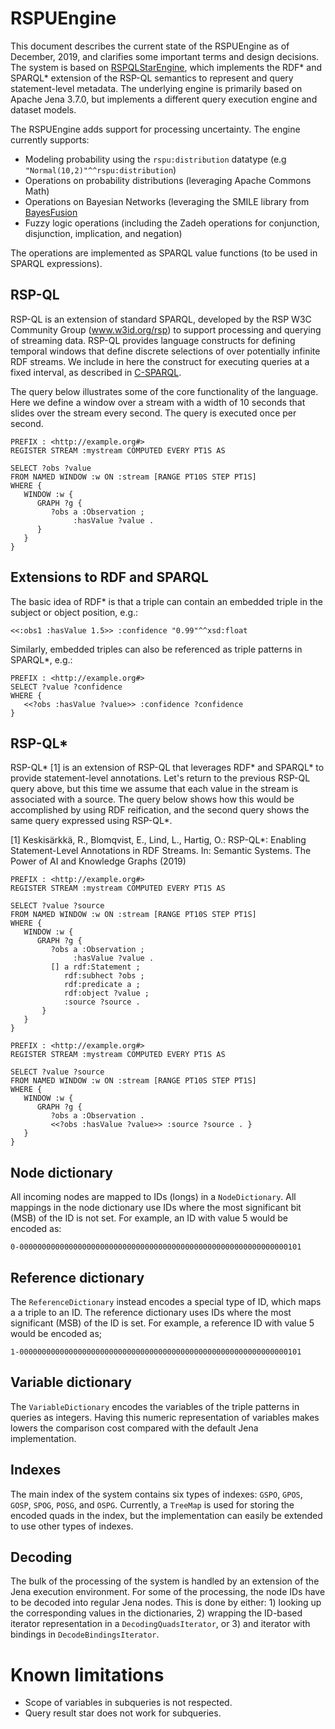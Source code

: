 # RSPUEngine

This document describes the current state of the RSPUEngine as of December, 2019, and
clarifies some important terms and design decisions. The system is based on [RSPQLStarEngine](https://github.com/keski/RSPQLStarEngine),
which implements the RDF\* and SPARQL\* extension of the RSP-QL semantics to represent and query
statement-level metadata. The underlying engine is primarily based on Apache Jena 3.7.0, but implements a different query
execution engine and dataset models.

The RSPUEngine adds support for processing uncertainty. The engine currently supports:
- Modeling probability using the `rspu:distribution` datatype (e.g `"Normal(10,2)"^^rspu:distribution`)
- Operations on probability distributions (leveraging Apache Commons Math)
- Operations on Bayesian Networks (leveraging the SMILE library from [BayesFusion](https://www.bayesfusion.com/])
- Fuzzy logic operations (including the Zadeh operations for conjunction, disjunction, implication, and negation)

The operations are implemented as SPARQL value functions (to be used in SPARQL expressions).

## RSP-QL
RSP-QL is an extension of standard SPARQL, developed by the RSP W3C Community Group (www.w3id.org/rsp)
to support processing and querying of streaming data. RSP-QL provides language constructs for defining
temporal windows that define discrete selections of over potentially infinite RDF streams. We include
in here the construct for executing queries at a fixed interval, as described in
[C-SPARQL](http://larkc.org/wp-content/uploads/2008/01/2010-Querying-RDF-Streams-with-C-SPARQL.pdf).

The query below illustrates some of the core functionality of the language. Here we define a window over
a stream with a width of 10 seconds that slides over the stream every second. The query is executed once
per second.

```
PREFIX : <http://example.org#>
REGISTER STREAM :mystream COMPUTED EVERY PT1S AS 

SELECT ?obs ?value
FROM NAMED WINDOW :w ON :stream [RANGE PT10S STEP PT1S]
WHERE {
   WINDOW :w {
      GRAPH ?g {
         ?obs a :Observation ;
              :hasValue ?value .
      }
   }
}
```

## Extensions to RDF and SPARQL

The basic idea of RDF\* is that a triple can contain an embedded triple in the subject or
object position, e.g.:

```
<<:obs1 :hasValue 1.5>> :confidence "0.99"^^xsd:float
```

Similarly, embedded triples can also be referenced as triple patterns in SPARQL\*, e.g.:

```
PREFIX : <http://example.org#>
SELECT ?value ?confidence
WHERE {
   <<?obs :hasValue ?value>> :confidence ?confidence
}
```

## RSP-QL*

RSP-QL* [1] is an extension of RSP-QL that leverages RDF* and SPARQL* to provide statement-level
annotations. Let's return to the previous RSP-QL query above, but this time we assume that each
value in the stream is associated with a source. The query below shows how this would
be accomplished by using RDF reification, and the second query shows the same query expressed using
RSP-QL*.

[1] Keskisärkkä, R., Blomqvist, E., Lind, L., Hartig, O.: RSP-QL*: Enabling Statement-Level Annotations in RDF Streams. In: Semantic Systems. The Power of AI and Knowledge Graphs (2019)


```
PREFIX : <http://example.org#>
REGISTER STREAM :mystream COMPUTED EVERY PT1S AS 

SELECT ?value ?source
FROM NAMED WINDOW :w ON :stream [RANGE PT10S STEP PT1S]
WHERE {
   WINDOW :w {
      GRAPH ?g {
         ?obs a :Observation ;
              :hasValue ?value .
         [] a rdf:Statement ;
            rdf:subhect ?obs ;
            rdf:predicate a ;
            rdf:object ?value ;
            :source ?source .
       }
   }
}
```

```
PREFIX : <http://example.org#>
REGISTER STREAM :mystream COMPUTED EVERY PT1S AS 

SELECT ?value ?source
FROM NAMED WINDOW :w ON :stream [RANGE PT10S STEP PT1S]
WHERE {
   WINDOW :w {
      GRAPH ?g {
         ?obs a :Observation .
         <<?obs :hasValue ?value>> :source ?source . }
   }
}
```

## Node dictionary
All incoming nodes are mapped to IDs (longs) in a `NodeDictionary`. All mappings
in the node dictionary use IDs where the most significant bit (MSB) of the ID is
not set. For example, an ID with value 5 would be encoded as:

```
0-000000000000000000000000000000000000000000000000000000000000101
```

## Reference dictionary
The `ReferenceDictionary` instead encodes a special type of ID, which maps a a triple to an ID.
The reference dictionary uses IDs where the most significant (MSB) of the ID is set. For
example, a reference ID with value 5 would be encoded as;
```
1-000000000000000000000000000000000000000000000000000000000000101
```

## Variable dictionary
The `VariableDictionary` encodes the variables of the triple patterns in queries as integers. Having
this numeric representation of variables makes lowers the comparison cost compared with the default
Jena implementation.

## Indexes
The main index of the system contains six types of indexes: `GSPO`, `GPOS`, `GOSP`, `SPOG`,
`POSG`, and `OSPG`. Currently, a `TreeMap` is used for storing the encoded quads in the index, but the
implementation can easily be extended to use other types of indexes.

## Decoding
The bulk of the processing of the system is handled by an extension of the Jena execution
environment. For some of the processing, the node IDs have to be decoded into regular
Jena nodes. This is done by either: 1) looking up the corresponding values in the
dictionaries, 2) wrapping the ID-based iterator representation in a `DecodingQuadsIterator`, or 3) 
and iterator with bindings in `DecodeBindingsIterator`. 

# Known limitations
- Scope of variables in subqueries is not respected.
- Query result star does not work for subqueries.